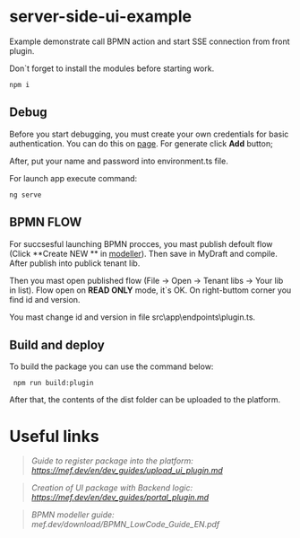 # server-side-ui-example
Example demonstrate call BPMN action and start SSE connection from front plugin.

Don`t forget to install the modules before starting work.
```
npm i 
```

## Debug

Before you start debugging, you must create your own credentials for basic authentication. You can do this on [page](https://app.mef.dev/console/settings/credentials). For generate click **Add** button;

After, put your name and password into environment.ts file.

For launch app execute command:
```
ng serve
```

## BPMN FLOW
For succsesful launching BPMN procces, you mast publish defoult flow (Click **Create NEW ** in [modeller](https://preview.mef.dev/store/service/35/rflnk/wsvfcV0ECUiTog2b/v2PmCJMkMdhSXKjoyJe5Ziwl6L2/sEhxbNHs0/K9YZqm+xt)). Then save in MyDraft and compile.
After publish into publick tenant lib. 

Then you mast open published flow (File -> Open -> Tenant libs -> Your lib in list). Flow open on **READ ONLY** mode, it`s OK. On right-buttom corner you find id and version.

You mast change id and version in file src\app\endpoints\plugin.ts. 

## Build and deploy
To build the package you can use the command below:
```
 npm run build:plugin
```
After that, the contents of the dist folder can be uploaded to the platform.

# Useful links

> *Guide to register package into the platform: https://mef.dev/en/dev_guides/upload_ui_plugin.md*

> *Creation of UI package with Backend logic: https://mef.dev/en/dev_guides/portal_plugin.md*

> *BPMN modeller guide: mef.dev/download/BPMN_LowCode_Guide_EN.pdf*

